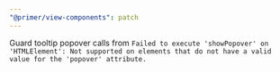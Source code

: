 ```yaml
---
"@primer/view-components": patch
---
```


Guard tooltip popover calls from `Failed to execute 'showPopover' on 'HTMLElement': Not supported on elements that do not have a valid value for the 'popover' attribute.`

<!-- Changed components: Primer::Alpha::Tooltip -->
